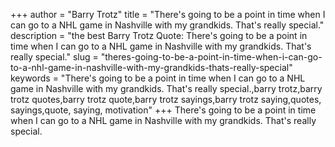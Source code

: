+++
author = "Barry Trotz"
title = "There's going to be a point in time when I can go to a NHL game in Nashville with my grandkids. That's really special."
description = "the best Barry Trotz Quote: There's going to be a point in time when I can go to a NHL game in Nashville with my grandkids. That's really special."
slug = "theres-going-to-be-a-point-in-time-when-i-can-go-to-a-nhl-game-in-nashville-with-my-grandkids-thats-really-special"
keywords = "There's going to be a point in time when I can go to a NHL game in Nashville with my grandkids. That's really special.,barry trotz,barry trotz quotes,barry trotz quote,barry trotz sayings,barry trotz saying,quotes, sayings,quote, saying, motivation"
+++
There's going to be a point in time when I can go to a NHL game in Nashville with my grandkids. That's really special.
